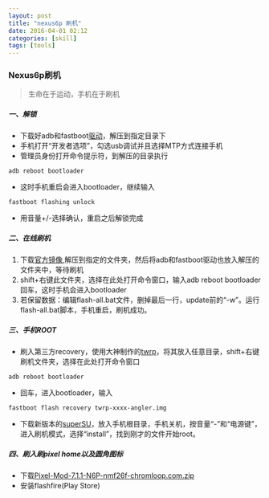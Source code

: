 ```yaml
---
layout: post
title: "nexus6p 刷机"
date: 2016-04-01 02:12
categories: [skill]
tags: [tools]
---
```

### Nexus6p刷机
  > 生命在于运动，手机在于刷机

##### 一、解锁
* 下载好adb和fastboot[驱动](http://pan.baidu.com/s/1i376T5z)，解压到指定目录下
* 手机打开“开发者选项”，勾选usb调试并且选择MTP方式连接手机
* 管理员身份打开命令提示符，到解压的目录执行

~~~ shell
adb reboot bootloader
~~~

* 这时手机重启会进入bootloader，继续输入

~~~ shell
fastboot flashing unlock
~~~

* 用音量+/-选择确认，重启之后解锁完成

##### 二、在线刷机
1. 下载[官方镜像](https://developers.google.com/android/nexus/images),解压到指定的文件夹，然后将adb和fastboot驱动也放入解压的文件夹中，等待刷机
2. shift+右键此文件夹，选择在此处打开命令窗口，输入adb reboot bootloader回车，这时手机会进入bootloader
3. 若保留数据：编辑flash-all.bat文件，删掉最后一行，update前的“-w”。运行flash-all.bat脚本，手机重启，刷机成功。

##### 三、手机ROOT

- 刷入第三方recovery，使用大神制作的[twrp](https://twrp.me)，将其放入任意目录，shift+右键刷机文件夹，选择在此处打开命令窗口

~~~ shell
adb reboot bootloader
~~~

- 回车，进入bootloader，输入

~~~ shell
fastboot flash recovery twrp-xxxx-angler.img
~~~

- 下载新版本的[superSU](http://download.chainfire.eu/supersu)，放入手机根目录，手机关机，按音量“-”和“电源键”，进入刷机模式，选择“install”，找到刚才的文件开始root。

##### 四、刷入刷pixel home以及圆角图标

- 下载[Pixel-Mod-7.1.1-N6P-nmf26f-chromloop.com.zip](https://forum.xda-developers.com/nexus-6p/themes-apps/mod-pixel-exclusive-home-button-t3499244)
- 安装flashfire(Play Store)
